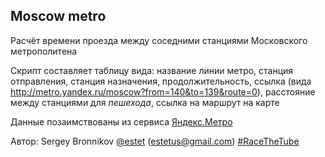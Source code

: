 ## Moscow metro

Расчёт времени проезда между соседними станциями Московского метрополитена

Скрипт составляет таблицу вида:
название линии метро, станция отправления, станция назначения, продолжительность, ссылка (вида http://metro.yandex.ru/moscow?from=140&to=139&route=0), расстояние между станциями для *пешехода*, ссылка на маршрут на карте

Данные позаимствованы из сервиса [Яндекс.Метро](http://metro.yandex.ru/moscow)

Автор: Sergey Bronnikov [@estet](https://twitter.com/estet) (estetus@gmail.com)
[#RaceTheTube](https://twitter.com/search?q=RaceTheTube)
